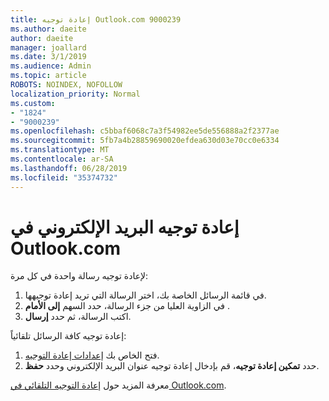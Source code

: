 ```yaml
---
title: إعادة توجيه Outlook.com 9000239
ms.author: daeite
author: daeite
manager: joallard
ms.date: 3/1/2019
ms.audience: Admin
ms.topic: article
ROBOTS: NOINDEX, NOFOLLOW
localization_priority: Normal
ms.custom:
- "1824"
- "9000239"
ms.openlocfilehash: c5bbaf6068c7a3f54982ee5de556888a2f2377ae
ms.sourcegitcommit: 5fb7a4b28859690020efdea630d03e70cc0e6334
ms.translationtype: MT
ms.contentlocale: ar-SA
ms.lasthandoff: 06/28/2019
ms.locfileid: "35374732"
---
```

# <a name="forwarding-email-in-outlookcom"></a>إعادة توجيه البريد الإلكتروني في Outlook.com

لإعادة توجيه رسالة واحدة في كل مرة:

1. في قائمة الرسائل الخاصة بك، اختر الرسالة التي تريد إعادة توجيهها.
2. في الزاوية العليا من جزء الرسالة، حدد السهم **إلى الأمام** .
3. اكتب الرسالة، ثم حدد **إرسال**.

إعادة توجيه كافة الرسائل تلقائياً:

1. فتح الخاص بك [إعدادات إعادة التوجيه](https://outlook.live.com/mail/options/mail/forwarding/forwardingOption).
2. حدد **تمكين إعادة توجيه**، قم بإدخال إعادة توجيه عنوان البريد الإلكتروني وحدد **حفظ**.

معرفة المزيد حول [إعادة التوجيه التلقائي في Outlook.com](https://support.office.com/article/6246987c-6c8f-4144-b255-14fc07007dad).